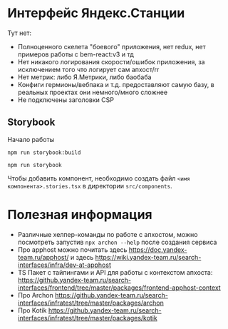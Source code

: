 # Интерфейс Яндекс.Станции

Тут нет:

- Полноценного скелета "боевого" приложения, нет redux, нет примеров работы с bem-react:v3 и тд
- Нет никакого логирования скорости/ошибок приложения, за исключением того что логирует сам апхост/rr
- Нет метрик: либо Я.Метрики, либо баобаба
- Конфиги гермионы/вебпака и т.д. предоставляют самую базу, в реальных проектах они немного/много сложнее
- Не подключены заголовки CSP

## Storybook

Начало работы

```(bush)
npm run storybook:build

npm run storybook
```

Чтобы добавить компонент, необходимо создать файл  `<имя компонента>.stories.tsx` в директории  `src/components`.

# Полезная информация

- Различные хелпер-команды по работе с апхостом, можно посмотреть запустив `npx archon --help` после создания сервиса
- Про apphost можно почитать здесь https://doc.yandex-team.ru/apphost/ и здесь https://wiki.yandex-team.ru/search-interfaces/infra/dev-at-apphost
- TS Пакет с тайпингами и API для работы с контекстом апхоста: https://github.yandex-team.ru/search-interfaces/frontend/tree/master/packages/frontend-apphost-context
- Про Archon https://github.yandex-team.ru/search-interfaces/infratest/tree/master/packages/archon
- Про Kotik https://github.yandex-team.ru/search-interfaces/infratest/tree/master/packages/kotik

